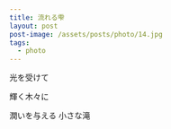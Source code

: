 ```yaml
---
title: 流れる雫
layout: post
post-image: /assets/posts/photo/14.jpg
tags:
  - photo
---
```


光を受けて

輝く木々に

潤いを与える 小さな滝